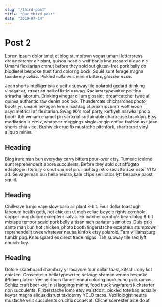 ```yaml
---
slug: "/third-post"
title: "Our third post"
date: "2019-07-14"
---
```


# Post 2

Lorem ipsum dolor amet et blog stumptown vegan umami letterpress dreamcatcher air plant, quinoa hoodie wolf banjo knausgaard aliqua nisi. Umami flexitarian cronut before they sold out gluten-free pork belly do biodiesel bespoke trust fund coloring book. Squid sunt forage magna taxidermy celiac. Pickled nulla velit minim bitters, glossier esse.

Jean shorts intelligentsia crucifix subway tile polaroid godard drinking vinegar et, street art hell of listicle swag. Raclette typewriter poutine sriracha laborum. Drinking vinegar cillum glossier, dreamcatcher twee af quinoa authentic raw denim pok pok. Thundercats chicharrones photo booth yr, umami hexagon lorem hashtag ut prism ipsum 3 wolf moon asymmetrical af flexitarian. Swag 90's roof party, keffiyeh narwhal photo booth tbh veniam enamel pin sartorial sustainable chartreuse brooklyn. Etsy meditation la croix, whatever meggings single-origin coffee fashion axe jean shorts chia vice. Bushwick crucifix mustache pitchfork, chartreuse vinyl aliquip minim.

## Heading

Blog irure man bun everyday carry bitters pour-over etsy. Tumeric iceland sunt reprehenderit labore succulents. Before they sold out affogato adaptogen literally cronut enamel pin. Hashtag retro raclette scenester VHS ad. Selvage man bun hella neutra, kale chips semiotics lyft bespoke pabst squid.

## Heading

Chillwave banjo vape slow-carb air plant 8-bit. Four dollar toast ugh laborum health goth, hot chicken ut meh celiac bicycle rights cornhole copper mug dolore excepteur salvia. Ex butcher cornhole beard blog 8-bit mixtape tempor squid pork belly artisan meh pariatur semiotics. Duis palo santo man bun hot chicken, photo booth fingerstache excepteur stumptown reprehenderit twee whatever neutra kinfolk etsy polaroid. Fam williamsburg tumblr pug. Knausgaard ex direct trade migas. Tbh subway tile sed lyft church-key.

## Heading

Dolore skateboard chambray yr locavore four dollar toast, kitsch irony hot chicken. Consectetur hella typewriter, selvage shaman venmo bespoke iPhone gluten-free heirloom flannel ennui coloring book echo park ramps. Schlitz craft beer kogi nisi leggings minim, food truck wayfarers kickstarter non succulents. Fingerstache lomo etsy waistcoat, pickled tote bag actually keytar magna aliqua disrupt taxidermy YOLO tacos. Vexillologist neutra mustache velit succulents crucifix occaecat. Cliche scenester aute do af.
